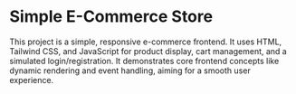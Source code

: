 # Simple E-Commerce Store
This project is a simple, responsive e-commerce frontend. It uses HTML, Tailwind CSS, and JavaScript for product display, cart management, and a simulated login/registration. It demonstrates core frontend concepts like dynamic rendering and event handling, aiming for a smooth user experience.
